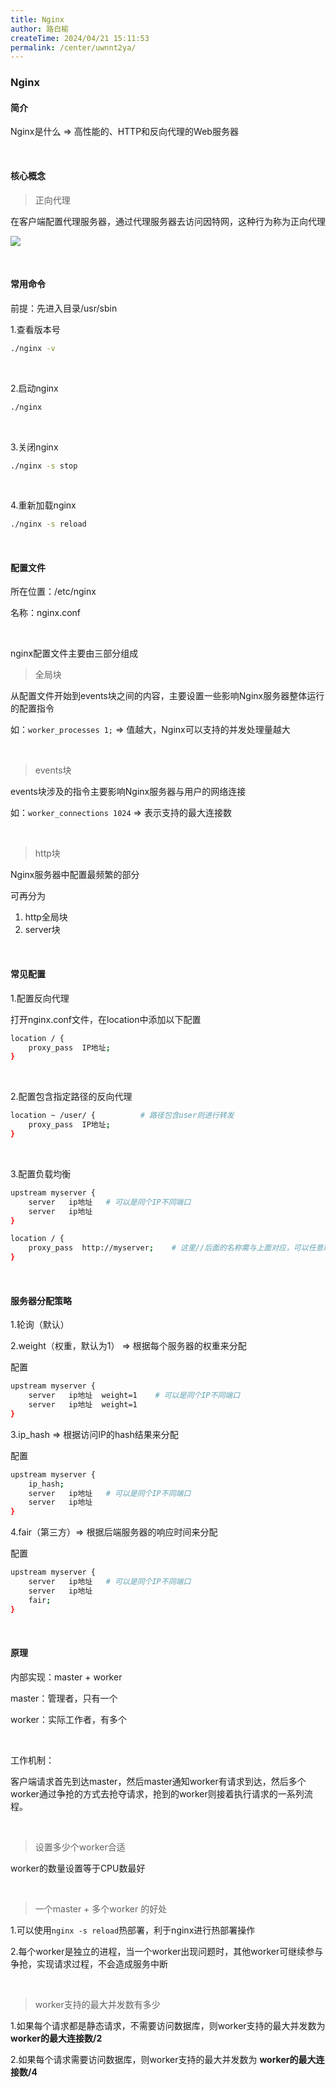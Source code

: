 ```yaml
---
title: Nginx
author: 路白榆
createTime: 2024/04/21 15:11:53
permalink: /center/uwnnt2ya/
---
```


### Nginx

#### 简介

Nginx是什么 => 高性能的、HTTP和反向代理的Web服务器

<br>

#### 核心概念

> 正向代理

在客户端配置代理服务器，通过代理服务器去访问因特网，这种行为称为正向代理

![](https://img2.imgtp.com/2024/04/21/3mN70Jxq.png)

<br>

#### 常用命令

前提：先进入目录/usr/sbin

1.查看版本号

```bash
./nginx -v
```

<br>

2.启动nginx

```bash
./nginx
```

<br>

3.关闭nginx

```bash
./nginx -s stop
```

<br>

4.重新加载nginx

```bash
./nginx -s reload
```

<br>

#### 配置文件

所在位置：/etc/nginx

名称：nginx.conf

<br>

nginx配置文件主要由三部分组成

> 全局块

从配置文件开始到events块之间的内容，主要设置一些影响Nginx服务器整体运行的配置指令

如：`worker_processes 1;` => 值越大，Nginx可以支持的并发处理量越大

<br>

> events块

events块涉及的指令主要影响Nginx服务器与用户的网络连接

如：`worker_connections 1024` => 表示支持的最大连接数

<br>

> http块

Nginx服务器中配置最频繁的部分

可再分为

1. http全局块
2. server块

<br>

#### 常见配置

1.配置反向代理

打开nginx.conf文件，在location中添加以下配置

```bash
location / {
    proxy_pass  IP地址;
}
```

<br>

2.配置包含指定路径的反向代理

```bash
location ~ /user/ {          # 路径包含user则进行转发
    proxy_pass  IP地址; 
}
```

<br>

3.配置负载均衡

```bash
upstream myserver {
    server   ip地址   # 可以是同个IP不同端口
    server   ip地址
}

location / {
    proxy_pass  http://myserver;    # 这里//后面的名称需与上面对应，可以任意取
}
```

<br>

#### 服务器分配策略

1.轮询（默认）

2.weight（权重，默认为1） => 根据每个服务器的权重来分配

配置

```bash
upstream myserver {
    server   ip地址  weight=1    # 可以是同个IP不同端口
    server   ip地址  weight=1
}
```

3.ip_hash =>  根据访问IP的hash结果来分配

配置

```bash
upstream myserver {
    ip_hash;
    server   ip地址   # 可以是同个IP不同端口
    server   ip地址  
}
```

4.fair（第三方）=> 根据后端服务器的响应时间来分配

配置

```bash
upstream myserver {
    server   ip地址   # 可以是同个IP不同端口
    server   ip地址  
    fair;
}
```

<br>

#### 原理

内部实现：master + worker

master：管理者，只有一个

worker：实际工作者，有多个

<br>

工作机制：

客户端请求首先到达master，然后master通知worker有请求到达，然后多个worker通过争抢的方式去抢夺请求，抢到的worker则接着执行请求的一系列流程。

<br>

> 设置多少个worker合适

worker的数量设置等于CPU数最好

<br>

> 一个master + 多个worker 的好处

1.可以使用`nginx -s reload`热部署，利于nginx进行热部署操作

2.每个worker是独立的进程，当一个worker出现问题时，其他worker可继续参与争抢，实现请求过程，不会造成服务中断

<br>

> worker支持的最大并发数有多少

1.如果每个请求都是静态请求，不需要访问数据库，则worker支持的最大并发数为 **worker的最大连接数/2**

2.如果每个请求需要访问数据库，则worker支持的最大并发数为 **worker的最大连接数/4**